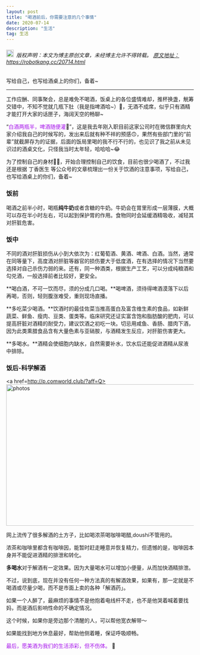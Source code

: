 ```yaml
---
layout: post
title: "喝酒前后，你需要注意的几个事情"
date: 2020-07-14 
description: "生活"
tag: 生活
---   
```


<h6><img src="https://robotkang-1257995526.cos.ap-chengdu.myqcloud.com/icon/copyright.png" alt="copyright" style="display:inline;margin-bottom: -5px;" width="20" height="20"> 版权声明：本文为博主原创文章，未经博主允许不得转载。
<a target="_blank" href="https://robotkang.cc/20714.html">原文地址：https://robotkang.cc/20714.html </a>
</h6>    

写给自己，也写给酒桌上的你们，备着~           

----------

工作应酬、同事聚会，总是难免不喝酒，饭桌上的各位盛情难却，推杯换盏，觥筹交错中，不知不觉就几瓶下肚（我是指啤酒哈~）🍺，无酒不成席，似乎只有酒精才能打开大家的话匣子，海阔天空的畅聊~                       

“<a href="http://t.cn/AiOeQ4zO" target="_blank" style="color:#a510eb;text-decoration:none">白酒两瓶半，啤酒随便灌</a>🍻”，这是我去年刚入职目前这家公司时在微信群里向大家介绍我自己的时候写的，发出来后就有种不祥的预感🙃，果然有些部门里的“前辈”就截屏存为的证据，后面的饭局里喝的我不行不行的，也见识了我之前从未见识过的酒桌文化，只怪我当时太年轻，哈哈哈~😂            

为了控制自己的身材🏃‍♂️，开始合理控制自己的饮食，目前也很少喝酒了，不过我还是根据 丁香医生 等公众号的文章梳理出一份关于饮酒的注意事项，写给自己，也写给酒桌上的你们，备着~                     

### 饭前                 

喝酒之前半小时，喝瓶**纯牛奶**或者含糖的牛奶。牛奶会在胃里形成一层薄膜，大概可以存在半小时左右，可以起到保护胃的作用。食物同时会延缓酒精吸收，减轻其对肝脏危害。                                 

### 饭中            

不同的酒对肝脏损伤从小到大依次为：红葡萄酒、黄酒、啤酒、白酒。当然，通常在同等量下，高度酒对肝脏等器官的损伤要大于低度酒，在有选择的情况下当然要选择对自己杀伤力弱的来。还有，同一种酒类，根据生产工艺，可以分成纯粮酒和勾兑酒，一般选择前者比较好，更安全。

**喝白酒，不可一饮而尽，须的分成几口喝。**喝啤酒，须待得啤酒漠落下以后再喝，否则，轻则腹涨难受，重则现场直播。

**多吃菜少喝酒。**饮酒时的最佳佐菜当推高蛋白及富含维生素的食品，如新鲜蔬菜、鲜鱼、瘦肉、豆类、蛋类等。临床研究还证实富含饱和脂肪酸的肥肉，可以提高肝脏对酒精的耐受力，建议饮酒之初吃一块。切忌用咸鱼、香肠、腊肉下酒，因为此类熏腊食品含有大量色素与亚硝胺，与酒精发生反应，对肝脏伤害更大。

**多喝水。**酒精会使细胞内缺水，自然需要补水，饮水后还能促进酒精从尿液中排除。

### 饭后-科学解酒            

<a href=http://p.comworld.club/?aff=Q><img src="https://robotkang-1257995526.cos.ap-chengdu.myqcloud.com/image/jiu.png" width="948" height="380" alt="photos"/></a>                 

网上流传了很多解酒的土方子，比如喝浓茶喝咖啡喝醋,doushi不管用的。               

浓茶和咖啡里都含有咖啡因，能暂时赶走睡意并恢复精力，但遗憾的是，咖啡因本身并不能促进酒精的排泄和转化。          

**多喝水**对于解酒有一定效果。因为大量喝水可以增加小便量，从而加快酒精排泄。         

不过，说到底，现在并没有任何一种方法真的有解酒效果，如果有，那一定就是不喝酒或尽量少喝，而不是市面上卖的各种「解酒药」。          

如果一个人醉了，最麻烦的事情不是他抱着电线杆不走，也不是他哭着喊着要找妈，而是酒后影响性命的不确定情况。          

这个时候，如果你是旁边那个清醒的人，可以帮他宽衣解带～           

如果能找到地方休息最好，帮助他侧着睡，保证呼吸顺畅。          

<a href="http://t.cn/AiOeQ4zO" target="_blank" style="color:#a510eb;text-decoration:none">最后，愿美酒为我们的生活添彩，但不伤体。</a> 🎉           














